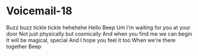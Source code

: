 # Voicemail-18

Buzz buzz tickle tickle
hehehehe
Hello
Beep
Um
I'm waiting for you at your door
Not just physically but cosmically
And when you find me we can begin
It will be magical, special
And I hope you feel it too
When we're there together
Beep

